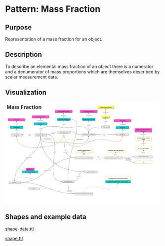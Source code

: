 # Pattern: Mass Fraction
## Purpose
Representation of a mass fraction for an object.

## Description

To describe an elemental mass fraction of an object there is a numerator and a denumerator of mass proportions which are themselves described by scalar measurement data.

## Visualization

<img src="pattern.png?raw=true" alt="pattern5 image" width="750"/>
 
## Shapes and example data
[shape-data.ttl](shape-data.ttl)

[shape.ttl](shape.ttl)

